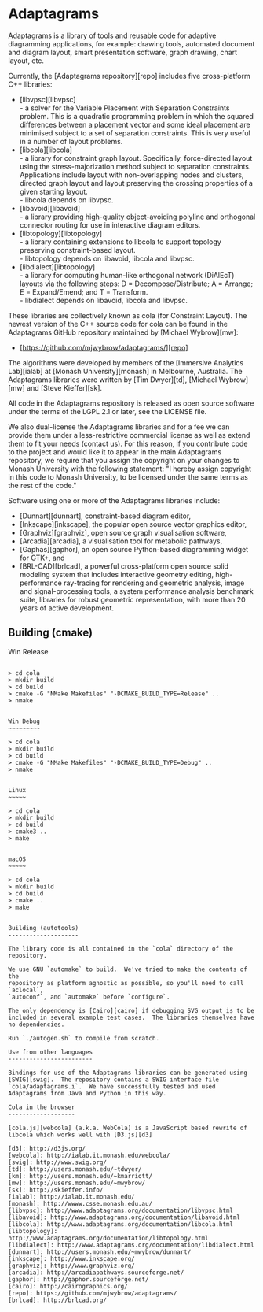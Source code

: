 Adaptagrams
===========

Adaptagrams is a library of tools and reusable code for adaptive diagramming
applications, for example: drawing tools, automated document and diagram
layout, smart presentation software, graph drawing, chart layout, etc.

Currently, the [Adaptagrams repository][repo] includes five cross-platform C++ 
libraries:

 *  [libvpsc][libvpsc]  
              - a solver for the Variable Placement with Separation 
		Constraints problem. This is a quadratic programming 
		problem in which the squared differences between a 
		placement vector and some ideal placement are minimised 
		subject to a set of separation constraints. This is very 
		useful in a number of layout problems.
 *  [libcola][libcola]  
    	      - a library for constraint graph layout.  Specifically, 
    		force-directed layout using the stress-majorization 
		method subject to separation constraints. Applications 
		include layout with non-overlapping nodes and clusters, 
		directed graph layout and layout preserving the crossing 
		properties of a given starting layout.  
	      - libcola depends on libvpsc.
 *  [libavoid][libavoid]  
    	      - a library providing high-quality object-avoiding polyline 
		and orthogonal connector routing for use in interactive 
		diagram editors. 
 *  [libtopology][libtopology]  
              - a library containing extensions to libcola to support 
		topology preserving constraint-based layout.  
	      - libtopology depends on libavoid, libcola and libvpsc.
 *  [libdialect][libtopology]  
              - a library for computing human-like orthogonal network
	        (DiAlEcT) layouts via the following steps: 
		D = Decompose/Distribute; A = Arrange; 
                E = Expand/Emend; and T = Transform.  
	      - libdialect depends on libavoid, libcola and libvpsc.

These libraries are collectively known as cola (for Constraint Layout). The
newest version of the C++ source code for cola can be found in the 
Adaptagrams GitHub repository maintained by [Michael Wybrow][mw]:

 *  [https://github.com/mjwybrow/adaptagrams/][repo]

The algorithms were developed by members of the [Immersive Analytics Lab][ialab] 
at [Monash University][monash] in Melbourne, Australia.  The Adaptagrams libraries 
were written by [Tim Dwyer][td], [Michael Wybrow][mw] and [Steve Kieffer][sk].

All code in the Adaptagrams repository is released as open source software
under the terms of the LGPL 2.1 or later, see the LICENSE file. 

We also dual-license the Adaptagrams libraries and for a fee we can provide
them under a less-restrictive commercial license as well as extend them to fit
your needs (contact us).  For this reason, if you contribute code to the
project and would like it to appear in the main Adaptagrams repository, we
require that you assign the copyright on your changes to Monash University with
the following statement: "I hereby assign copyright in this code to Monash
University, to be licensed under the same terms as the rest of the code."
 
Software using one or more of the Adaptagrams libraries include: 

 *  [Dunnart][dunnart], constraint-based diagram editor,
 *  [Inkscape][inkscape], the popular open source vector graphics editor,
 *  [Graphviz][graphviz], open source graph visualisation software,
 *  [Arcadia][arcadia], a visualisation tool for metabolic pathways,
 *  [Gaphas][gaphor], an open source Python-based diagramming widget for GTK+, and
 *  [BRL-CAD][brlcad], a powerful cross-platform open source solid modeling system that includes interactive geometry editing, high-performance ray-tracing for rendering and geometric analysis, image and signal-processing tools, a system performance analysis benchmark suite, libraries for robust geometric representation, with more than 20 years of active development.


Building (cmake)
---------------- 

Win Release
~~~~~~~~~~~

> cd cola
> mkdir build
> cd build
> cmake -G "NMake Makefiles" "-DCMAKE_BUILD_TYPE=Release" ..
> nmake


Win Debug
~~~~~~~~~

> cd cola
> mkdir build
> cd build
> cmake -G "NMake Makefiles" "-DCMAKE_BUILD_TYPE=Debug" ..
> nmake


Linux
~~~~~

> cd cola
> mkdir build
> cd build
> cmake3 ..
> make


macOS
~~~~~

> cd cola
> mkdir build
> cd build
> cmake ..
> make


Building (autotools)
--------------------

The library code is all contained in the `cola` directory of the repository.

We use GNU `automake` to build.  We've tried to make the contents of the
repository as platform agnostic as possible, so you'll need to call `aclocal`,
`autoconf`, and `automake` before `configure`.

The only dependency is [Cairo][cairo] if debugging SVG output is to be included in several example test cases.  The libraries themselves have no dependencies.

Run `./autogen.sh` to compile from scratch.

Use from other languages
------------------------

Bindings for use of the Adaptagrams libraries can be generated using [SWIG][swig].  The repository contains a SWIG interface file `cola/adaptagrams.i`.  We have successfully tested and used Adaptagrams from Java and Python in this way.

Cola in the browser
-------------------

[cola.js][webcola] (a.k.a. WebCola) is a JavaScript based rewrite of libcola which works well with [D3.js][d3]

[d3]: http://d3js.org/
[webcola]: http://ialab.it.monash.edu/webcola/
[swig]: http://www.swig.org/
[td]: http://users.monash.edu/~tdwyer/
[km]: http://users.monash.edu/~kmarriott/
[mw]: http://users.monash.edu/~mwybrow/
[sk]: http://skieffer.info/
[ialab]: http://ialab.it.monash.edu/
[monash]: http://wwww.csse.monash.edu.au/
[libvpsc]: http://www.adaptagrams.org/documentation/libvpsc.html
[libavoid]: http://www.adaptagrams.org/documentation/libavoid.html
[libcola]: http://www.adaptagrams.org/documentation/libcola.html
[libtopology]: http://www.adaptagrams.org/documentation/libtopology.html
[libdialect]: http://www.adaptagrams.org/documentation/libdialect.html
[dunnart]: http://users.monash.edu/~mwybrow/dunnart/
[inkscape]: http://www.inkscape.org/
[graphviz]: http://www.graphviz.org/
[arcadia]: http://arcadiapathways.sourceforge.net/
[gaphor]: http://gaphor.sourceforge.net/
[cairo]: http://cairographics.org/
[repo]: https://github.com/mjwybrow/adaptagrams/
[brlcad]: http://brlcad.org/

